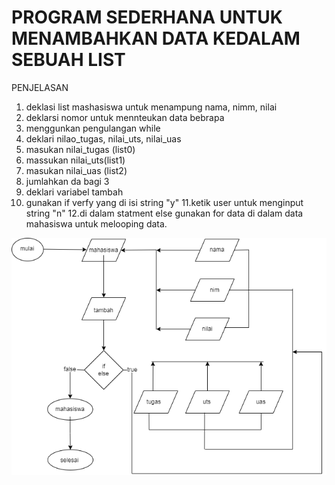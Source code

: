 # **PROGRAM SEDERHANA UNTUK MENAMBAHKAN DATA KEDALAM SEBUAH LIST**

PENJELASAN

1. deklasi list mashasiswa untuk menampung  nama, nimm, nilai 
2. deklarsi nomor untuk mennteukan data bebrapa
3. menggunkan pengulangan while 
4. deklari nilao_tugas, nilai_uts, nilai_uas
5. masukan nilai_tugas (list0)
6. massukan nilai_uts(list1)
7. masukan nilai_uas (list2)
8. jumlahkan da bagi 3
9. deklari variabel tambah
10. gunakan if verfy yang di isi string "y"
11.ketik user untuk menginput string "n"
12.di dalam statment else gunakan for data di dalam data mahasiswa untuk melooping data.

![gambar 1](fl.png)